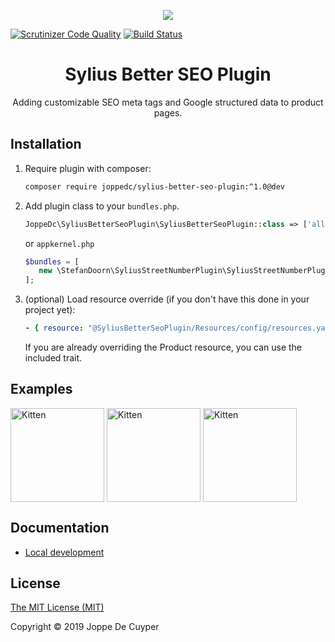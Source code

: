<p align="center">
    <a href="https://sylius.com" target="_blank">
        <img src="https://demo.sylius.com/assets/shop/img/logo.png" />
    </a>
</p>

[![Scrutinizer Code Quality](https://scrutinizer-ci.com/g/JoppeDC/SyliusBetterSeoPlugin/badges/quality-score.png?b=master)](https://scrutinizer-ci.com/g/JoppeDC/SyliusBetterSeoPlugin/?branch=master)
[![Build Status](https://travis-ci.org/JoppeDC/SyliusBetterSeoPlugin.svg?branch=master)](https://travis-ci.org/JoppeDC/SyliusBetterSeoPlugin)

<h1 align="center">Sylius Better SEO Plugin</h1>
    
<p align="center">
  Adding customizable SEO meta tags and Google structured data to product pages.
</p>

## Installation 

1. Require plugin with composer:

    ```bash
    composer require joppedc/sylius-better-seo-plugin:^1.0@dev
    ```

2. Add plugin class to your `bundles.php`.

    ```php
    JoppeDc\SyliusBetterSeoPlugin\SyliusBetterSeoPlugin::class => ['all' => true],
    ```

    or `appkernel.php`

    ```php
    $bundles = [
       new \StefanDoorn\SyliusStreetNumberPlugin\SyliusStreetNumberPlugin(),
    ];
    ```
    
3. (optional) Load resource override (if you don't have this done in your project yet):

    ```yaml
    - { resource: "@SyliusBetterSeoPlugin/Resources/config/resources.yaml" }
    ```

    If you are already overriding the Product resource, you can use the included trait.

## Examples

<img align="center" src="https://imgur.com/wTZtSDa.jpg" alt="Kitten" title="Google Preview" height="150" >
<img align="center" src="https://imgur.com/wvLt5em.jpg" alt="Kitten" title="Facebook Preview" height="150" >
<img align="center" src="https://imgur.com/hMNvu2C.jpg" alt="Kitten" title="Twitter Preview" height="150" >

## Documentation

* [Local development](docs/LOCAL_DEVELOPMENT.md)

## License

[The MIT License (MIT)](LICENSE)

Copyright © 2019 Joppe De Cuyper
